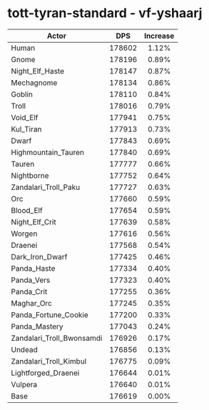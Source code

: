 # tott-tyran-standard - vf-yshaarj
| Actor | DPS | Increase |
|---|:---:|:---:|
|Human|178602|1.12%|
|Gnome|178196|0.89%|
|Night_Elf_Haste|178147|0.87%|
|Mechagnome|178134|0.86%|
|Goblin|178110|0.84%|
|Troll|178016|0.79%|
|Void_Elf|177941|0.75%|
|Kul_Tiran|177913|0.73%|
|Dwarf|177843|0.69%|
|Highmountain_Tauren|177840|0.69%|
|Tauren|177777|0.66%|
|Nightborne|177752|0.64%|
|Zandalari_Troll_Paku|177727|0.63%|
|Orc|177660|0.59%|
|Blood_Elf|177654|0.59%|
|Night_Elf_Crit|177639|0.58%|
|Worgen|177616|0.56%|
|Draenei|177568|0.54%|
|Dark_Iron_Dwarf|177425|0.46%|
|Panda_Haste|177334|0.40%|
|Panda_Vers|177323|0.40%|
|Panda_Crit|177255|0.36%|
|Maghar_Orc|177245|0.35%|
|Panda_Fortune_Cookie|177200|0.33%|
|Panda_Mastery|177043|0.24%|
|Zandalari_Troll_Bwonsamdi|176926|0.17%|
|Undead|176856|0.13%|
|Zandalari_Troll_Kimbul|176775|0.09%|
|Lightforged_Draenei|176644|0.01%|
|Vulpera|176640|0.01%|
|Base|176619|0.00%|
